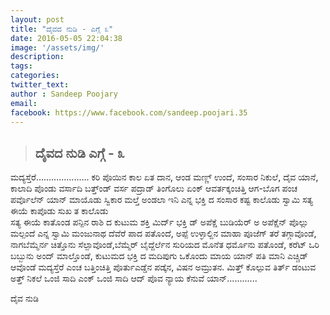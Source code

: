 ```yaml
---
layout: post
title: "ದೈವದ ನುಡಿ - ಎಗ್ಗೆ ೩"
date: 2016-05-05 22:04:38
image: '/assets/img/'
description:
tags:
categories:
twitter_text:
author : Sandeep Poojary
email: 
facebook: https://www.facebook.com/sandeep.poojari.35
---
```


>## ದೈವದ ನುಡಿ ಎಗ್ಗೆ - ೩


> 
ಮದ್ಯಸ್ತೆರೆ..................... ಕರಿ ಪೊಯಿನ  ಕಾಲ ಏತ ದಾನ, ಆಂಡ ಮಣ್ಣ್ ಉಂದೆ, 
ಸಂಸಾರ ನಿಕುಲೆ, ದೈವ  ಯಾನೆ, ಕಾಲಾದಿ ಪೊಂಡು ವರ್ಸಾದಿ ಬತ್ತ್ಂಡ್ ವರ್ಸ ಪದ್ರಾಡ್ ತಿಂಗೊಲು 
ಏಂಕ್ ಆವರ್ತಕ್ಕಂಚಿತ್ತಿ ಆಗ-ಬೊಗ ಪಂಚ ಪರ್ವೊಲೆನ್ ಯಾನ್ ಮಾಯೊಡು  ಸ್ವಿಕಾರ ಮಲ್ತೆ ಅಂಡಲಾ 
ಇನಿ  ಎನ್ನ ಭಕ್ತಿ ದ ಸಂಸಾರ ಕಷ್ಟ ಕಾಲೊಡು ಸ್ವಾಮಿ ಸತ್ಯ ಈಯೆ ಕಾಪೊಡು  ಸುಖ ತ ಕಾಲೊಡು  
ಸತ್ಯ ಈಯೆ ಕಾತೊಂಡ  ಪನ್ಪಿನ  ರಾಶಿ ದ ಕುಟುಮ  ಶಕ್ತಿ ಮಿರ್ದ್ ಭಕ್ತಿ ಡ್ ಅಪೆಕ್ಷೆ 
ಬುಡಿಯೆರ್ ಅ ಅಪೆಕ್ಷೆನ್ ಪೊಲ್ಲು ಮಲ್ಪಂದೆ ಎನ್ನ ಸ್ವಾಮಿ ಮಂಜುನಾಥ ದೆವೆರೆ ಪಾದ ಪತೊಂದೆ, 
ಅಪ್ಪೆ ಉಳ್ಳಾಲ್ದಿನ ಮಾಹಾ ಪೂಜೆಗ್ ತರೆ ತಗ್ಗಾವೊಂಡೆ, ನಾಗಬೆಮ್ಮೆರ್ನ ಚಿತ್ತೊನು 
ಸೆಲ್ಪಾವೊಂಡೆ,ಬೆಮ್ಮೆರ್ ಬೈದ್ದೆರ್ಲೆನ ಸುರಿಯದ ಮೊನೆತ ಧರ್ಮೊನು ಪತೊಂಡೆ, ಕರೆಟ್ ಒರಿ 
ಬಬ್ಬುನು ಅಂದ್ ಮಾಲ್ತೊಂಡೆ, ಕುಟುಮದ ಭಕ್ತಿ ದ ಮದಿಪುಗು  ಒಕೊಂದು ಮಾಯ ಯಾನ್ ಪತಿ ಮಾನಿ 
ಎಚ್ಚಿಡ್ ಆವೊಂಡೆ ಮದ್ಯಸ್ತೆರೆ ಎಂಚ ಬತ್ತಿಂಚಿತ್ತಿ ಪೊರ್ತುಎಡ್ಡೆನ ಪಡ್ಕೆನ, ವಿಷನ 
ಅಮ್ರುತನ. ಮಿತ್ತ್ ಕೊಲ್ಪುವ ತಿರ್ತ್ ಡಂಟುವ ಅತ್ತ್ ನಿಕಲೆ ಒಂಜಿ ಸಾದಿ ಎಂಕ್ ಒಂಜಿ ಸಾದಿ 
ಆದ್ ಪೊವ ನ್ಯಾಯ  ಕೆನುವೆ ಯಾನ್............

ದೈವ ನುಡಿ




